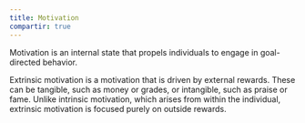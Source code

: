 ```yaml
---
title: Motivation
compartir: true
---
```

Motivation is an internal state that propels individuals to engage in goal-directed behavior.

Extrinsic motivation is a motivation that is driven by external rewards. These can be tangible, such as money or grades, or intangible, such as praise or fame. Unlike intrinsic motivation, which arises from within the individual, extrinsic motivation is focused purely on outside rewards.
